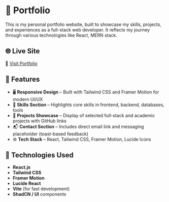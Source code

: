 # 💼 Portfolio 

This is my personal portfolio website, built to showcase my skills, projects, and experiences as a full-stack web developer. It reflects my journey through various technologies like React, MERN stack.

## 🌐 Live Site

🔗 [Visit Portfolio](https://vishal-s-portfolio.vercel.app/)

## 📁 Features

- 🖥️ **Responsive Design** – Built with Tailwind CSS and Framer Motion for modern UI/UX
- 🧠 **Skills Section** – Highlights core skills in frontend, backend, databases, tools
- 💼 **Projects Showcase** – Display of selected full-stack and academic projects with GitHub links
- 📬 **Contact Section** – Includes direct email link and messaging placeholder (toast-based feedback)
- ⚙️ **Tech Stack** – React, Tailwind CSS, Framer Motion, Lucide Icons

## 🧰 Technologies Used

- **React.js**
- **Tailwind CSS**
- **Framer Motion**
- **Lucide React**
- **Vite** (for fast development)
- **ShadCN / UI** components
